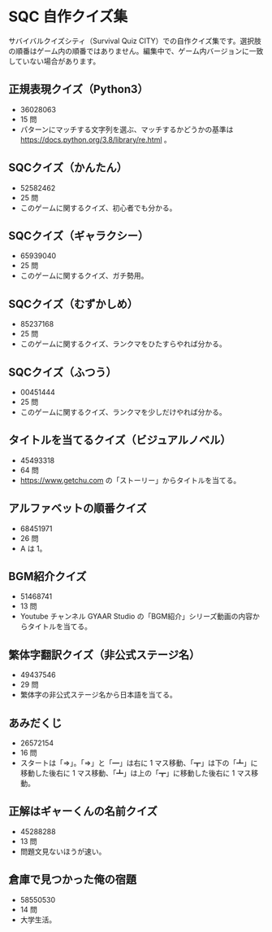 # SQC 自作クイズ集

サバイバルクイズシティ（Survival Quiz CITY）での自作クイズ集です。選択肢の順番はゲーム内の順番ではありません。編集中で、ゲーム内バージョンに一致していない場合があります。

## 正規表現クイズ（Python3）

- 36028063
- 15 問
- パターンにマッチする文字列を選ぶ、マッチするかどうかの基準は https://docs.python.org/3.8/library/re.html 。

## SQCクイズ（かんたん）

- 52582462
- 25 問
- このゲームに関するクイズ、初心者でも分かる。

## SQCクイズ（ギャラクシー）

- 65939040
- 25 問
- このゲームに関するクイズ、ガチ勢用。

## SQCクイズ（むずかしめ）

- 85237168
- 25 問
- このゲームに関するクイズ、ランクマをひたすらやれば分かる。

## SQCクイズ（ふつう）

- 00451444
- 25 問
- このゲームに関するクイズ、ランクマを少しだけやれば分かる。

## タイトルを当てるクイズ（ビジュアルノベル）

- 45493318
- 64 問
- https://www.getchu.com の「ストーリー」からタイトルを当てる。

## アルファベットの順番クイズ

- 68451971
- 26 問
- A は 1。

## BGM紹介クイズ

- 51468741
- 13 問
- Youtube チャンネル GYAAR Studio の「BGM紹介」シリーズ動画の内容からタイトルを当てる。

## 繁体字翻訳クイズ（非公式ステージ名）

- 49437546
- 29 問
- 繁体字の非公式ステージ名から日本語を当てる。

## あみだくじ

- 26572154
- 16 問
- スタートは「⇒」。「⇒」と「━」は右に 1 マス移動、「┳」は下の「┻」に移動した後右に 1 マス移動、「┻」は上の「┳」に移動した後右に 1 マス移動。

## 正解はギャーくんの名前クイズ

- 45288288
- 13 問
- 問題文見ないほうが速い。

## 倉庫で見つかった俺の宿題

- 58550530
- 14 問
- 大学生活。

